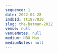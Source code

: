 ```yaml
---
sequence: 1
date: 2022-04-28
imdbId: tt1877830
slug: the-batman-2022
venue: null
venueNotes: null
medium: HBO Max
mediumNotes: null
---
```


